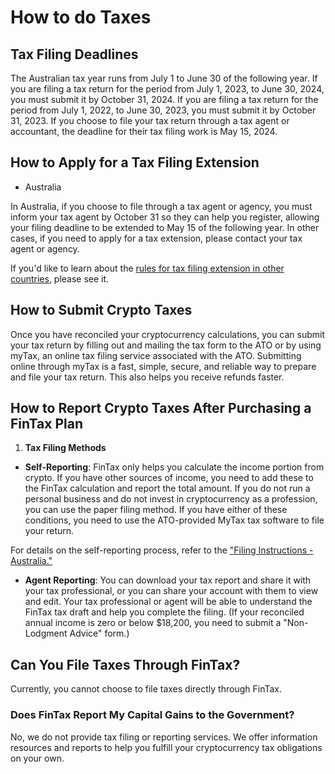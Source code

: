 # How to do Taxes

## Tax Filing Deadlines

The Australian tax year runs from July 1 to June 30 of the following year. If you are filing a tax return for the period from July 1, 2023, to June 30, 2024, you must submit it by October 31, 2024. If you are filing a tax return for the period from July 1, 2022, to June 30, 2023, you must submit it by October 31, 2023. If you choose to file your tax return through a tax agent or accountant, the deadline for their tax filing work is May 15, 2024.



## How to Apply for a Tax Filing Extension&#x20;

* Australia

In Australia, if you choose to file through a tax agent or agency, you must inform your tax agent by October 31 so they can help you register, allowing your filing deadline to be extended to May 15 of the following year. In other cases, if you need to apply for a tax extension, please contact your tax agent or agency.

If you'd like to learn about the [rules for tax filing extension in other countries](../../faqs/appendix/tax-extensions-for-diferrent-countries/), please see it.



## How to Submit Crypto Taxes

Once you have reconciled your cryptocurrency calculations, you can submit your tax return by filling out and mailing the tax form to the ATO or by using myTax, an online tax filing service associated with the ATO. Submitting online through myTax is a fast, simple, secure, and reliable way to prepare and file your tax return. This also helps you receive refunds faster.



## How to Report Crypto Taxes After Purchasing a FinTax Plan

1. **Tax Filing Methods**

* **Self-Reporting**: FinTax only helps you calculate the income portion from crypto. If you have other sources of income, you need to add these to the FinTax calculation and report the total amount. If you do not run a personal business and do not invest in cryptocurrency as a profession, you can use the paper filing method. If you have either of these conditions, you need to use the ATO-provided MyTax tax software to file your return.&#x20;

For details on the self-reporting process, refer to the ["Filing Instructions - Australia."](../../faqs/appendix/tax-filing-guide-for-australia.md)

* **Agent Reporting**: You can download your tax report and share it with your tax professional, or you can share your account with them to view and edit. Your tax professional or agent will be able to understand the FinTax tax draft and help you complete the filing. (If your reconciled annual income is zero or below $18,200, you need to submit a "Non-Lodgment Advice" form.)



## **Can You File Taxes Through FinTax?**

Currently, you cannot choose to file taxes directly through FinTax.

### **Does FinTax Report My Capital Gains to the Government?**

No, we do not provide tax filing or reporting services. We offer information resources and reports to help you fulfill your cryptocurrency tax obligations on your own.
